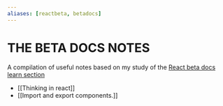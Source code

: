 ```yaml
---
aliases: [reactbeta, betadocs]
---
```


# THE BETA DOCS NOTES
A compilation of useful notes based on my study of the [React beta docs learn section](https://beta.reactjs.org/learn)

- [[Thinking in react]]
- [[Import and export components.]]





